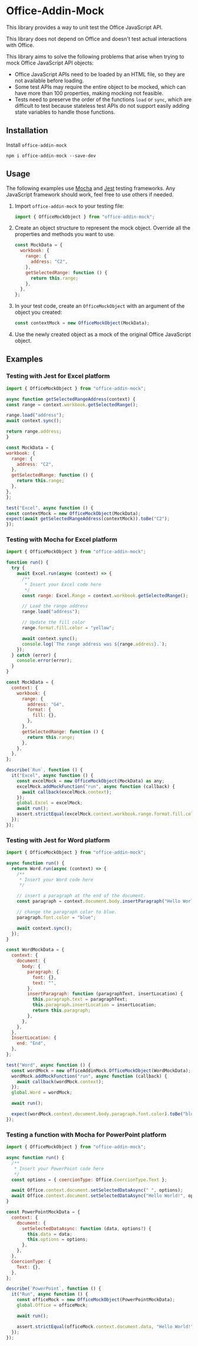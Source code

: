 # Office-Addin-Mock

This library provides a way to unit test the Office JavaScript API.

This library does not depend on Office and doesn't test actual interactions with Office.

This library aims to solve the following problems that arise when trying to mock Office JavaScript API objects:

- Office JavaScript APIs need to be loaded by an HTML file, so they are not available before loading.
- Some test APIs may require the entire object to be mocked, which can have more than 100 properties, making mocking not feasible.
- Tests need to preserve the order of the functions `load` or `sync`, which are difficult to test because stateless test APIs do not support easily adding state variables to handle those functions.

## Installation

Install `office-addin-mock`

```
npm i office-addin-mock --save-dev
```

## Usage

The following examples use [Mocha](mochajs.org/) and [Jest](https://jestjs.io/) testing frameworks. Any JavaScript framework should work, feel free to use others if needed.

1. Import `office-addin-mock` to your testing file:

    ```Javascript
    import { OfficeMockObject } from "office-addin-mock";
    ```

1. Create an object structure to represent the mock object. Override all the properties and methods you want to use.

    ```Javascript
    const MockData = {
      workbook: {
        range: {
          address: "C2",
        },
        getSelectedRange: function () {
          return this.range;
        },
      },
    };
    ```

1. In your test code, create an `OfficeMockObject` with an argument of the object you created:

    ```Javascript
    const contextMock = new OfficeMockObject(MockData);
    ```

1. Use the newly created object as a mock of the original Office JavaScript object.

## Examples

### Testing with Jest for Excel platform

```Javascript
import { OfficeMockObject } from "office-addin-mock";

async function getSelectedRangeAddress(context) {
const range = context.workbook.getSelectedRange();

range.load("address");
await context.sync();

return range.address;
}

const MockData = {
workbook: {
  range: {
    address: "C2",
  },
  getSelectedRange: function () {
    return this.range;
  },
},
};

test("Excel", async function () {
const contextMock = new OfficeMockObject(MockData);
expect(await getSelectedRangeAddress(contextMock)).toBe("C2");
});
```

### Testing with Mocha for Excel platform

```Javascript
import { OfficeMockObject } from "office-addin-mock";

function run() {
  try {
    await Excel.run(async (context) => {
      /**
       * Insert your Excel code here
       */
      const range: Excel.Range = context.workbook.getSelectedRange();

      // Load the range address
      range.load("address");

      // Update the fill color
      range.format.fill.color = "yellow";

      await context.sync();
      console.log(`The range address was ${range.address}.`);
    });
  } catch (error) {
    console.error(error);
  }
}

const MockData = {
  context: {
    workbook: {
      range: {
        address: "G4",
        format: {
          fill: {},
        },
      },
      getSelectedRange: function () {
        return this.range;
      },
    },
  },
};

describe(`Run`, function () {
  it("Excel", async function () {
    const excelMock = new OfficeMockObject(MockData) as any;
    excelMock.addMockFunction("run", async function (callback) {
      await callback(excelMock.context);
    });
    global.Excel = excelMock;
    await run();
    assert.strictEqual(excelMock.context.workbook.range.format.fill.color, "yellow");
  });
});
```

### Testing with Jest for Word platform

```Javascript
import { OfficeMockObject } from "office-addin-mock";

async function run() {
  return Word.run(async (context) => {
    /**
     * Insert your Word code here
     */

    // insert a paragraph at the end of the document.
    const paragraph = context.document.body.insertParagraph("Hello World", Word.InsertLocation.end);

    // change the paragraph color to blue.
    paragraph.font.color = "blue";

    await context.sync();
  });
}

const WordMockData = {
  context: {
    document: {
      body: {
        paragraph: {
          font: {},
          text: "",
        },
        insertParagraph: function (paragraphText, insertLocation) {
          this.paragraph.text = paragraphText;
          this.paragraph.insertLocation = insertLocation;
          return this.paragraph;
        },
      },
    },
  },
  InsertLocation: {
    end: "End",
  },
};

test("Word", async function () {
  const wordMock = new officeAddinMock.OfficeMockObject(WordMockData);
  wordMock.addMockFunction("run", async function (callback) {
    await callback(wordMock.context);
  });
  global.Word = wordMock;

  await run();

  expect(wordMock.context.document.body.paragraph.font.color).toBe("blue");
});
```

### Testing a function with Mocha for PowerPoint platform

```Javascript
import { OfficeMockObject } from "office-addin-mock";

async function run() {
  /**
   * Insert your PowerPoint code here
   */
  const options = { coercionType: Office.CoercionType.Text };

  await Office.context.document.setSelectedDataAsync(" ", options);
  await Office.context.document.setSelectedDataAsync("Hello World!", options);
}

const PowerPointMockData = {
  context: {
    document: {
      setSelectedDataAsync: function (data, options?) {
        this.data = data;
        this.options = options;
      },
    },
  },
  CoercionType: {
    Text: {},
  },
};

describe(`PowerPoint`, function () {
  it("Run", async function () {
    const officeMock = new OfficeMockObject(PowerPointMockData);
    global.Office = officeMock;

    await run();

    assert.strictEqual(officeMock.context.document.data, "Hello World!");
  });
});

```
